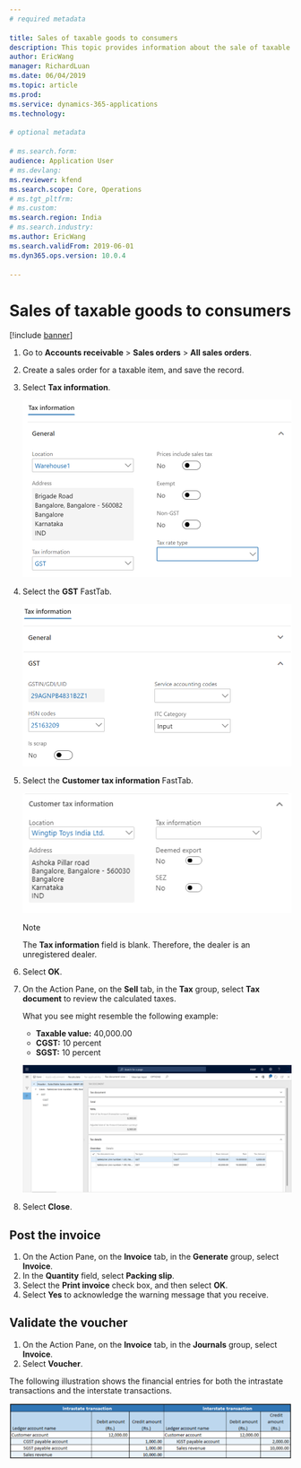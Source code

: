 ```yaml
---
# required metadata

title: Sales of taxable goods to consumers
description: This topic provides information about the sale of taxable goods to a consumer.
author: EricWang
manager: RichardLuan
ms.date: 06/04/2019
ms.topic: article
ms.prod: 
ms.service: dynamics-365-applications
ms.technology: 

# optional metadata

# ms.search.form: 
audience: Application User
# ms.devlang: 
ms.reviewer: kfend
ms.search.scope: Core, Operations
# ms.tgt_pltfrm: 
# ms.custom: 
ms.search.region: India
# ms.search.industry: 
ms.author: EricWang
ms.search.validFrom: 2019-06-01
ms.dyn365.ops.version: 10.0.4

---
```


# Sales of taxable goods to consumers

[!include [banner](../includes/banner.md)]

1. Go to **Accounts receivable** \> **Sales orders** \> **All sales orders**.
2. Create a sales order for a taxable item, and save the record.
3. Select **Tax information**.

    ![Tax information dialog box](media/Capture.PNG)

4. Select the **GST** FastTab.

    ![GST FastTab](media/Capture02.PNG)

5. Select the **Customer tax information** FastTab.

    ![Customer tax information FastTab](media/Capture05.PNG)

    > [!NOTE]
    > The **Tax information** field is blank. Therefore, the dealer is an unregistered dealer.

6. Select **OK**.
7. On the Action Pane, on the **Sell** tab, in the **Tax** group, select **Tax document** to review the calculated taxes.

    What you see might resemble the following example:

    - **Taxable value:** 40,000.00
    - **CGST:** 10 percent
    - **SGST:** 10 percent

    ![Tax document page](media/Capture04_upd.png)

8. Select **Close**.

## Post the invoice

1. On the Action Pane, on the **Invoice** tab, in the **Generate** group, select **Invoice**.
2. In the **Quantity** field, select **Packing slip**.
3. Select the **Print invoice** check box, and then select **OK**.
4. Select **Yes** to acknowledge the warning message that you receive.

## Validate the voucher

1. On the Action Pane, on the **Invoice** tab, in the **Journals** group, select **Invoice**.
2. Select **Voucher**.

The following illustration shows the financial entries for both the intrastate transactions and the interstate transactions.

![Financial entries for intrastate and interstate transactions](media/Annotation-2019-05-20-100324.png)
